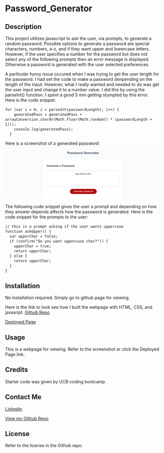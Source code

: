 # Password_Generator

## Description

This project utilizes javascript to ask the user, via prompts, to generate a random password. Possible options to generate a password are special characters, numbers, a-z, and if they want upper and lowercase letters. However, if the user specifies a number for the password but does not select any of the following prompts then an error message is displayed. Otherwise a password is generated with the user selected preferences. 

A particular funny issue occured when I was trying to get the user length for the password. I had set the code to make a password denpending on the length of the input. However, what I really wanted  and needed to do was get the user input and change it to a number value. I did this by using the parseInt() function. I spent a good 5 min getting stumpted by this error. 
Here is the code snippet:
```
for (var i = 0; i < parseInt(passwordLength); i++) {
    generatedPass = generatedPass + arrayConversion.charAt(Math.floor(Math.random() * (passwordLength + 1)));
    console.log(generatedPass);
  }
```

Here is a screenshot of a generated password:
![Screenshot](./assets/images/passwordGeneratorSample.png)

The following code snippet gives the user a prompt and depending on how they answer depends affects how the password is generated. Here is the code snippet for the prompts to the user:
```
// this is a prompt asking if the user wants uppercase
function askUpper() {
  var upperChar = false;
  if (confirm("Do you want uppercase char?")) {
    upperChar = true;
    return upperChar;
  } else {
    return upperChar;
  }
}
```


## Installation

No installation required. Simply go to github page for viewing.

Here is the link to look see how I built the webpage with HTML, CSS, and javasript.
[Github Repo](https://github.com/johnfrom209/Password_Generator)

[Deployed Page](https://johnfrom209.github.io/Password_Generator/)

## Usage

This is a webpage for viewing. Refer to the screenshot or click the Deployed Page link.

## Credits

Starter code was given by UCB coding bootcamp.

## Contact Me

[Linkedin](https://www.linkedin.com/in/johnfrom209/)

[View my Github Repo](https://github.com/johnfrom209)

## License

Refer to the license in the Github repo.